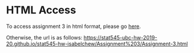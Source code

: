 # HTML Access

To access assignment 3 in html format, please go [here](https://stat545-ubc-hw-2019-20.github.io/stat545-hw-isabelchew/Assignment%203/Assignment-3.html).

Otherwise, the url is as follows:
https://stat545-ubc-hw-2019-20.github.io/stat545-hw-isabelchew/Assignment%203/Assignment-3.html
